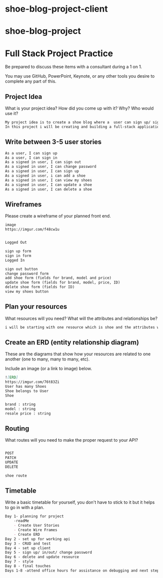 # shoe-blog-project-client
# shoe-blog-project

# Full Stack Project Practice

Be prepared to discuss these items with a consultant during a 1 on 1.

You may use GitHub, PowerPoint, Keynote, or any other tools you desire to
complete any part of this.

## Project Idea

What is your project idea?  How did you come up with it? Why? Who would use it?

```md
My project idea is to create a shoe blog where a  user can sign up/ sign in /sign out and change password.
In this project i will be creating and building a full-stack application, i will be building my api, and Build a single-page application with basic user authentication like sign up, sign in, sign out, change password that interacts with the custom API that i built. This app will be able to create, read, update, and delete data in a database.
```

## Write between 3-5 user stories


```md
As a user, I can sign up
As a user, I can sign in
As a signed in user, I can sign out
As a signed in user, I can change password
As a signed in user, I can sign up
As a signed in user, i can add a shoe
As a signed in user, I can view my shoes
As a signed in user, I can update a shoe
As a signed in user, I can delete a shoe
```

## Wireframes

Please create a wireframe of your planned front end.

```md
image
https://imgur.com/f48cw1u


Logged Out

sign up form
sign in form
Logged In

sign out button
change password form
add shoe form (fields for brand, model and price)
update shoe form (fields for brand, model, price, ID)
delete shoe form (fields for ID)
view my shoes button
```

## Plan your resources

What resources will you need? What will the attributes and relationships be?

```md
i will be starting with one resource which is shoe and the attributes will be the brand, model, and resale price
```

## Create an ERD (entity relationship diagram)

These are the diagrams that show how your resources are related to one another
(one to many, many to many, etc).

Include an image (or a link to image) below.

```md
![ERD]
https://imgur.com/76t83Zi
User has many Shoes
Shoe belongs to User
Shoe

brand : string
model : string
resale price : string

```

## Routing

What routes will you need to make the proper request to your API?

```md

POST 
PATCH
UPDATE
DELETE

shoe route 
```

## Timetable

Write a basic timetable for yourself, you don't have to stick to it but it
helps to go in with a plan.

```md
Day 1- planning for project
    -readMe
    - Create User Stories
    - Create Wire Frames
    - Create ERD
Day 2 - set up for working api 
Day 3 - CRUD and test
Day 4 - set up client
Day 5 - sign up/ in/out/ change password
Day 6 - delete and update resource
Day 7 - style 
Day 8 - final touches
Days 1-8 -attend office hours for assistance on debugging and next step forward
```
